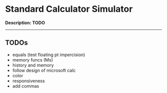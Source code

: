 # Standard Calculator Simulator
**Description: TODO**

---

## TODOs
- equals (test floating pt impercision)
- memory funcs (Ms)
- history and memory
- follow design of microsoft calc
- color
- responsiveness
- add commas